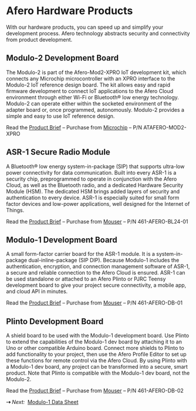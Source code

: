 # Afero Hardware Products

With our hardware products, you can speed up and simplify your development process. Afero technology abstracts security and connectivity from product development.



## Modulo-2 Development Board

The Modulo-2 is part of the Afero-Mod2-XPRO IoT development kit, which connects any Microchip microcontroller with an XPRO interface to the Modulo-2 IoT reference design board. The kit allows easy and rapid firmware development to connect IoT applications to the Afero Cloud environment through either Wi-Fi or Bluetooth® low energy technology. Modulo-2 can operate either within the socketed environment of the adapter board or, once programmed, autonomously. Modulo-2 provides a simple and easy to use IoT reference design.

Read the [Product Brief](../files/Modulo-2ProductBrief.pdf) – Purchase from [Microchip](https://www.microchipdirect.com/ProductSearch.aspx?Keywords=ATAFERO-MOD2-XPRO) – P/N ATAFERO-MOD2-XPRO

## ASR-1 Secure Radio Module

A Bluetooth® low energy system-in-package (SIP) that supports ultra-low power connectivity for data communication. Built into every ASR-1 is a security chip, preprogrammed to operate in conjunction with the Afero Cloud, as well as the Bluetooth radio, and a dedicated Hardware Security Module (HSM). The dedicated HSM brings added layers of security and authentication to every device. ASR-1 is especially suited for small form factor devices and low-power applications, well designed for the Internet of Things.

Read the [Product Brief](../files/ASR-1ProductBrief.pdf) – Purchase from [Mouser](https://www.mouser.com/new/afero/afero-asr1-radio-module/) – P/N 461-AFERO-BL24-01

## Modulo-1 Development Board

A small form-factor carrier board for the ASR-1 module. It is a system-in-package dual-inline-package (SIP DIP). Because Modulo-1 includes the authentication, encryption, and connection management software of ASR-1, a secure and reliable connection to the Afero Cloud is ensured. ASR-1 can be used standalone or attached to an Afero Plinto or PJRC Teensy development board to give your project secure connectivity, a mobile app, and cloud API in minutes.

Read the [Product Brief](../files/Modulo-1ProductBrief.pdf) – Purchase from [Mouser](https://www.mouser.com/ProductDetail/Afero/AFERO-DB-01?qs=KdD021b6dNfALOd58dvJ9A%3d%3d) – P/N 461-AFERO-DB-01

## Plinto Development Board

A shield board to be used with the Modulo-1 development board. Use Plinto to extend the capabilities of the Modulo-1 dev board by attaching it to an Uno or other compatible Arduino board. Connect more shields to Plinto to add functionality to your project, then use the Afero Profile Editor to set up these functions for remote control via the Afero Cloud. By using Plinto with a Modulo-1 dev board, any project can be transformed into a secure, smart product. Note that Plinto is compatible with the Modulo-1 dev board, not the Modulo-2.

Read the [Product Brief](../files/PlintoProductBrief.pdf) – Purchase from [Mouser](https://www.mouser.com/ProductDetail/Afero/AFERO-DB-02?qs=KdD021b6dNchrTtiVGrGiA%3d%3d) – P/N 461-AFERO-DB-02

<strong>&#8674;</strong> <em>Next:</em>&nbsp;&nbsp;[Modulo-1 Data Sheet](../Modulo1DataSheet)